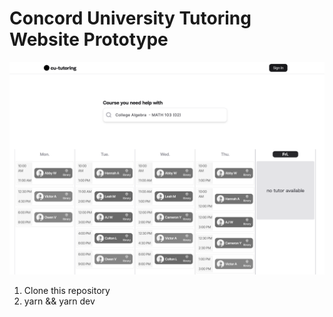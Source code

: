 # Concord University Tutoring Website Prototype

![screenshot](thumbnail.png)

1. Clone this repository
2. yarn && yarn dev
